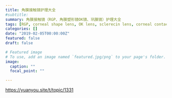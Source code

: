 ```yaml
---
title: 角膜接触镜护理大全
#subtitle: 
summary: 角膜接触镜（RGP、角膜塑形镜OK镜、巩膜镜）护理大全
tags: [RGP, corneal shape lens, OK lens, sclerecin lens, corneal contact lens]
categories: []
date: "2019-02-05T00:00:00Z"
featured: false
draft: false

# Featured image
# To use, add an image named `featured.jpg/png` to your page's folder. 
image:
  caption: ""
  focal_point: ""

---
```


https://yuanyou.site/t/topic/1331


